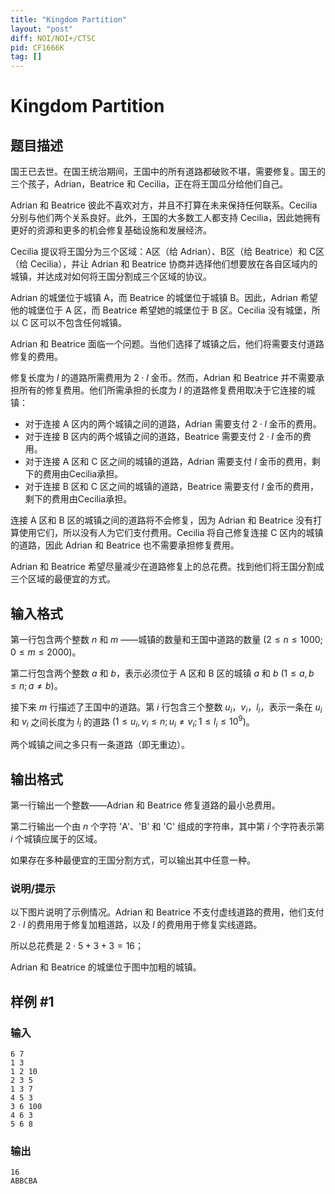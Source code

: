 ```yaml
---
title: "Kingdom Partition"
layout: "post"
diff: NOI/NOI+/CTSC
pid: CF1666K
tag: []
---
```


# Kingdom Partition

## 题目描述

国王已去世。在国王统治期间，王国中的所有道路都破败不堪，需要修复。国王的三个孩子，Adrian，Beatrice 和 Cecilia，正在将王国瓜分给他们自己。

Adrian 和 Beatrice 彼此不喜欢对方，并且不打算在未来保持任何联系。Cecilia 分别与他们两个关系良好。此外，王国的大多数工人都支持 Cecilia，因此她拥有更好的资源和更多的机会修复基础设施和发展经济。

Cecilia 提议将王国分为三个区域：A区（给 Adrian）、B区（给 Beatrice）和 C区（给 Cecilia），并让 Adrian 和 Beatrice 协商并选择他们想要放在各自区域内的城镇，并达成对如何将王国分割成三个区域的协议。

Adrian 的城堡位于城镇 A，而 Beatrice 的城堡位于城镇 B。因此，Adrian 希望他的城堡位于 A 区，而 Beatrice 希望她的城堡位于 B 区。Cecilia 没有城堡，所以 C 区可以不包含任何城镇。

Adrian 和 Beatrice 面临一个问题。当他们选择了城镇之后，他们将需要支付道路修复的费用。

修复长度为 $l$ 的道路所需费用为 $2\cdot l$ 金币。然而，Adrian 和 Beatrice 并不需要承担所有的修复费用。他们所需承担的长度为 $l$ 的道路修复费用取决于它连接的城镇：

- 对于连接 A 区内的两个城镇之间的道路，Adrian 需要支付 $2\cdot l$ 金币的费用。
- 对于连接 B 区内的两个城镇之间的道路，Beatrice 需要支付 $2\cdot l$ 金币的费用。
- 对于连接 A 区和 C 区之间的城镇的道路，Adrian 需要支付 $l$ 金币的费用，剩下的费用由Cecilia承担。
- 对于连接 B 区和 C 区之间的城镇的道路，Beatrice 需要支付 $l$ 金币的费用，剩下的费用由Cecilia承担。

连接 A 区和 B 区的城镇之间的道路将不会修复，因为 Adrian 和 Beatrice 没有打算使用它们，所以没有人为它们支付费用。Cecilia 将自己修复连接 C 区内的城镇的道路，因此 Adrian 和 Beatrice 也不需要承担修复费用。

Adrian 和 Beatrice 希望尽量减少在道路修复上的总花费。找到他们将王国分割成三个区域的最便宜的方式。

## 输入格式

第一行包含两个整数 $n$ 和 $m$ ——城镇的数量和王国中道路的数量 $(2\le n\le 1000;0 \le m\le 2000)$。

第二行包含两个整数 $a$ 和 $b$，表示必须位于 A 区和 B 区的城镇 $a$ 和 $b$ $(1\le a,b\le n;a\ne b)$。

接下来 $m$ 行描述了王国中的道路。第 $i$ 行包含三个整数 $u_i$，$v_i$，$l_i$，表示一条在 $u_i$ 和 $v_i$ 之间长度为 $l_i$ 的道路 $(1\le u_i,v_i\le n;u_i\ne v_i;1\le l_i\le 10^9)$。

两个城镇之间之多只有一条道路（即无重边）。

## 输出格式

第一行输出一个整数——Adrian 和 Beatrice 修复道路的最小总费用。

第二行输出一个由 $n$ 个字符 'A'、'B' 和 'C' 组成的字符串，其中第 $i$ 个字符表示第 $i$ 个城镇应属于的区域。

如果存在多种最便宜的王国分割方式，可以输出其中任意一种。

### **说明/提示**

以下图片说明了示例情况。Adrian 和 Beatrice 不支付虚线道路的费用，他们支付 $2\cdot l$ 的费用用于修复加粗道路，以及 $l$ 的费用用于修复实线道路。

所以总花费是 $2\cdot 5 + 3 + 3 = 16$；

Adrian 和 Beatrice 的城堡位于图中加粗的城镇。

## 样例 #1

### 输入

```
6 7
1 3
1 2 10
2 3 5
1 3 7
4 5 3
3 6 100
4 6 3
5 6 8
```

### 输出

```
16
ABBCBA
```

